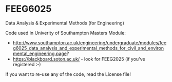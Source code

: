 # FEEG6025
Data Analysis &amp; Experimental Methods (for Engineering)

Code used in Univerity of Southampton Masters Module:
 - http://www.southampton.ac.uk/engineering/undergraduate/modules/feeg6025_data_analysis_and_experimental_methods_for_civil_and_environmental_engineering.page?
 - https://blackboard.soton.ac.uk/ - look for FEEG2025 (if you've registered :-)

If you want to re-use any of the code, read the License file!
